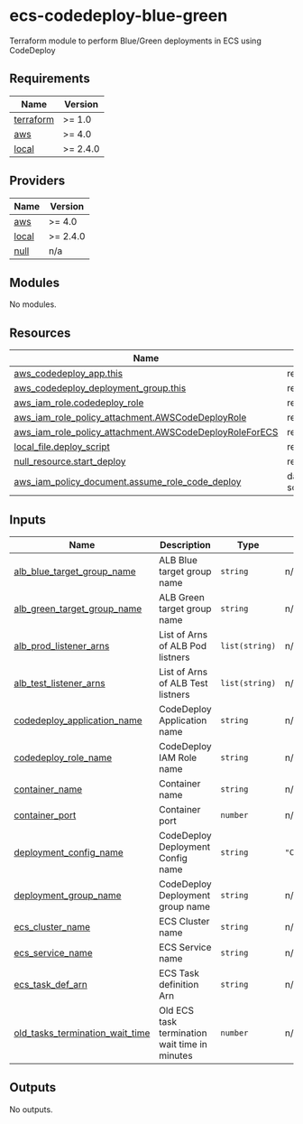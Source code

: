 # ecs-codedeploy-blue-green
Terraform module to perform Blue/Green deployments in ECS using CodeDeploy

<!-- BEGIN_TF_DOCS -->
## Requirements

| Name | Version |
|------|---------|
| <a name="requirement_terraform"></a> [terraform](#requirement\_terraform) | >= 1.0 |
| <a name="requirement_aws"></a> [aws](#requirement\_aws) | >= 4.0 |
| <a name="requirement_local"></a> [local](#requirement\_local) | >= 2.4.0 |

## Providers

| Name | Version |
|------|---------|
| <a name="provider_aws"></a> [aws](#provider\_aws) | >= 4.0 |
| <a name="provider_local"></a> [local](#provider\_local) | >= 2.4.0 |
| <a name="provider_null"></a> [null](#provider\_null) | n/a |

## Modules

No modules.

## Resources

| Name | Type |
|------|------|
| [aws_codedeploy_app.this](https://registry.terraform.io/providers/hashicorp/aws/latest/docs/resources/codedeploy_app) | resource |
| [aws_codedeploy_deployment_group.this](https://registry.terraform.io/providers/hashicorp/aws/latest/docs/resources/codedeploy_deployment_group) | resource |
| [aws_iam_role.codedeploy_role](https://registry.terraform.io/providers/hashicorp/aws/latest/docs/resources/iam_role) | resource |
| [aws_iam_role_policy_attachment.AWSCodeDeployRole](https://registry.terraform.io/providers/hashicorp/aws/latest/docs/resources/iam_role_policy_attachment) | resource |
| [aws_iam_role_policy_attachment.AWSCodeDeployRoleForECS](https://registry.terraform.io/providers/hashicorp/aws/latest/docs/resources/iam_role_policy_attachment) | resource |
| [local_file.deploy_script](https://registry.terraform.io/providers/hashicorp/local/latest/docs/resources/file) | resource |
| [null_resource.start_deploy](https://registry.terraform.io/providers/hashicorp/null/latest/docs/resources/resource) | resource |
| [aws_iam_policy_document.assume_role_code_deploy](https://registry.terraform.io/providers/hashicorp/aws/latest/docs/data-sources/iam_policy_document) | data source |

## Inputs

| Name | Description | Type | Default | Required |
|------|-------------|------|---------|:--------:|
| <a name="input_alb_blue_target_group_name"></a> [alb\_blue\_target\_group\_name](#input\_alb\_blue\_target\_group\_name) | ALB Blue target group name | `string` | n/a | yes |
| <a name="input_alb_green_target_group_name"></a> [alb\_green\_target\_group\_name](#input\_alb\_green\_target\_group\_name) | ALB Green target group name | `string` | n/a | yes |
| <a name="input_alb_prod_listener_arns"></a> [alb\_prod\_listener\_arns](#input\_alb\_prod\_listener\_arns) | List of Arns of ALB Pod listners | `list(string)` | n/a | yes |
| <a name="input_alb_test_listener_arns"></a> [alb\_test\_listener\_arns](#input\_alb\_test\_listener\_arns) | List of Arns of ALB Test listners | `list(string)` | n/a | yes |
| <a name="input_codedeploy_application_name"></a> [codedeploy\_application\_name](#input\_codedeploy\_application\_name) | CodeDeploy Application name | `string` | n/a | yes |
| <a name="input_codedeploy_role_name"></a> [codedeploy\_role\_name](#input\_codedeploy\_role\_name) | CodeDeploy IAM Role name | `string` | n/a | yes |
| <a name="input_container_name"></a> [container\_name](#input\_container\_name) | Container name | `string` | n/a | yes |
| <a name="input_container_port"></a> [container\_port](#input\_container\_port) | Container port | `number` | n/a | yes |
| <a name="input_deployment_config_name"></a> [deployment\_config\_name](#input\_deployment\_config\_name) | CodeDeploy Deployment Config name | `string` | `"CodeDeployDefault.ECSAllAtOnce"` | no |
| <a name="input_deployment_group_name"></a> [deployment\_group\_name](#input\_deployment\_group\_name) | CodeDeploy Deployment group name | `string` | n/a | yes |
| <a name="input_ecs_cluster_name"></a> [ecs\_cluster\_name](#input\_ecs\_cluster\_name) | ECS Cluster name | `string` | n/a | yes |
| <a name="input_ecs_service_name"></a> [ecs\_service\_name](#input\_ecs\_service\_name) | ECS Service name | `string` | n/a | yes |
| <a name="input_ecs_task_def_arn"></a> [ecs\_task\_def\_arn](#input\_ecs\_task\_def\_arn) | ECS Task definition Arn | `string` | n/a | yes |
| <a name="input_old_tasks_termination_wait_time"></a> [old\_tasks\_termination\_wait\_time](#input\_old\_tasks\_termination\_wait\_time) | Old ECS task termination wait time in minutes | `number` | n/a | yes |

## Outputs

No outputs.
<!-- END_TF_DOCS -->